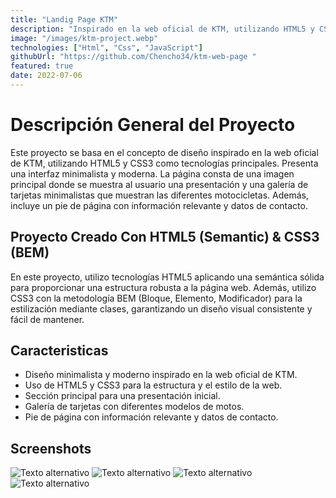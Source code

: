 ```yaml
---
title: "Landig Page KTM"
description: "Inspirado en la web oficial de KTM, utilizando HTML5 y CSS3 como tecnologías principales. Presenta una interfaz minimalista y moderna. La página consta de una imagen principal donde se muestra al usuario una presentación y una galería de tarjetas minimalistas que muestran las diferentes motocicletas."
image: "/images/ktm-project.webp"
technologies: ["Html", "Css", "JavaScript"]
githubUrl: "https://github.com/Chencho34/ktm-web-page "
featured: true
date: 2022-07-06
---
```


# Descripción General del Proyecto

Este proyecto se basa en el concepto de diseño inspirado en la web oficial de KTM, utilizando HTML5 y CSS3 como tecnologías principales. Presenta una interfaz minimalista y moderna. La página consta de una imagen principal donde se muestra al usuario una presentación y una galería de tarjetas minimalistas que muestran las diferentes motocicletas. Además, incluye un pie de página con información relevante y datos de contacto.

## Proyecto Creado Con HTML5 (Semantic) & CSS3 (BEM)

En este proyecto, utilizo tecnologías HTML5 aplicando una semántica sólida para proporcionar una estructura robusta a la página web. Además, utilizo CSS3 con la metodología BEM (Bloque, Elemento, Modificador) para la estilización mediante clases, garantizando un diseño visual consistente y fácil de mantener.

## Caracteristicas

* Diseño minimalista y moderno inspirado en la web oficial de KTM.
* Uso de HTML5 y CSS3 para la estructura y el estilo de la web.
* Sección principal para una presentación inicial.
* Galería de tarjetas con diferentes modelos de motos.
* Pie de página con información relevante y datos de contacto.

## Screenshots

![Texto alternativo](https://raw.githubusercontent.com/Chencho34/ktm-web-page/main/images/ktm-cap-01.png)
![Texto alternativo](https://raw.githubusercontent.com/Chencho34/ktm-web-page/main/images/ktm-cap-02.png)
![Texto alternativo](https://raw.githubusercontent.com/Chencho34/ktm-web-page/main/images/ktm-cap-03.png)
![Texto alternativo](https://raw.githubusercontent.com/Chencho34/ktm-web-page/main/images/ktm-cap-04.png)
